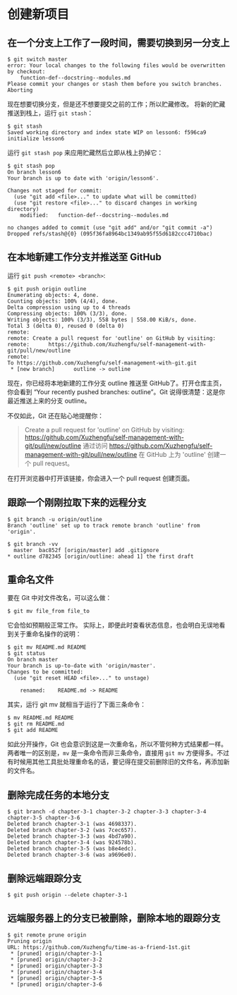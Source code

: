 # 创建新项目

## 在一个分支上工作了一段时间，需要切换到另一分支上

```shell
$ git switch master
error: Your local changes to the following files would be overwritten by checkout:
	function-def--docstring--modules.md
Please commit your changes or stash them before you switch branches.
Aborting
```

现在想要切换分支，但是还不想要提交之前的工作；所以贮藏修改。 将新的贮藏推送到栈上，运行 `git stash`：

```shell
$ git stash
Saved working directory and index state WIP on lesson6: f596ca9 initialize lesson6
```

运行 `git stash pop` 来应用贮藏然后立即从栈上扔掉它：

```shell
$ git stash pop
On branch lesson6
Your branch is up to date with 'origin/lesson6'.

Changes not staged for commit:
  (use "git add <file>..." to update what will be committed)
  (use "git restore <file>..." to discard changes in working directory)
	modified:   function-def--docstring--modules.md

no changes added to commit (use "git add" and/or "git commit -a")
Dropped refs/stash@{0} (095f36fa8964bc1349ab95f55d6182ccc4710bac)
```

## 在本地新建工作分支并推送至 GitHub

运行 `git push <remote> <branch>`:

```shell
$ git push origin outline
Enumerating objects: 4, done.
Counting objects: 100% (4/4), done.
Delta compression using up to 4 threads
Compressing objects: 100% (3/3), done.
Writing objects: 100% (3/3), 558 bytes | 558.00 KiB/s, done.
Total 3 (delta 0), reused 0 (delta 0)
remote: 
remote: Create a pull request for 'outline' on GitHub by visiting:
remote:      https://github.com/Xuzhengfu/self-management-with-git/pull/new/outline
remote: 
To https://github.com/Xuzhengfu/self-management-with-git.git
 * [new branch]      outline -> outline
```

现在，你已经将本地新建的工作分支 outline 推送至 GitHub了。打开仓库主页，你会看到 “Your recently pushed branches: outline”。Git 说得很清楚：这是你最近推送上来的分支 outline。

不仅如此，Git 还在贴心地提醒你：

> Create a pull request for 'outline' on GitHub by visiting: https://github.com/Xuzhengfu/self-management-with-git/pull/new/outline
> 通过访问 https://github.com/Xuzhengfu/self-management-with-git/pull/new/outline 在 GitHub 上为 'outline' 创建一个 pull request。

在打开浏览器中打开该链接，你会进入一个 pull request 创建页面。

## 跟踪一个刚刚拉取下来的远程分支

```
$ git branch -u origin/outline
Branch 'outline' set up to track remote branch 'outline' from 'origin'.
```

```
$ git branch -vv
  master  bac852f [origin/master] add .gitignore
* outline d782345 [origin/outline: ahead 1] the first draft
```

## 重命名文件

要在 Git 中对文件改名，可以这么做：

```shell
$ git mv file_from file_to
```

它会恰如预期般正常工作。 实际上，即便此时查看状态信息，也会明白无误地看到关于重命名操作的说明：

```shell
$ git mv README.md README
$ git status
On branch master
Your branch is up-to-date with 'origin/master'.
Changes to be committed:
  (use "git reset HEAD <file>..." to unstage)

    renamed:    README.md -> README
```

其实，运行 git mv 就相当于运行了下面三条命令：

```shell
$ mv README.md README
$ git rm README.md
$ git add README
```

如此分开操作，Git 也会意识到这是一次重命名，所以不管何种方式结果都一样。两者唯一的区别是，`mv` 是一条命令而非三条命令，直接用 `git mv` 方便得多。不过有时候用其他工具批处理重命名的话，要记得在提交前删除旧的文件名，再添加新的文件名。

## 删除完成任务的本地分支

```shell
$ git branch -d chapter-3-1 chapter-3-2 chapter-3-3 chapter-3-4 chapter-3-5 chapter-3-6
Deleted branch chapter-3-1 (was 4698337).
Deleted branch chapter-3-2 (was 7cec657).
Deleted branch chapter-3-3 (was 4bd7a90).
Deleted branch chapter-3-4 (was 924578b).
Deleted branch chapter-3-5 (was b8e4edc).
Deleted branch chapter-3-6 (was a9696e0).
```

## 删除远端跟踪分支

```shell
$ git push origin --delete chapter-3-1
```

## 远端服务器上的分支已被删除，删除本地的跟踪分支

```shell
$ git remote prune origin
Pruning origin
URL: https://github.com/Xuzhengfu/time-as-a-friend-1st.git
 * [pruned] origin/chapter-3-1
 * [pruned] origin/chapter-3-2
 * [pruned] origin/chapter-3-3
 * [pruned] origin/chapter-3-4
 * [pruned] origin/chapter-3-5
 * [pruned] origin/chapter-3-6
```
